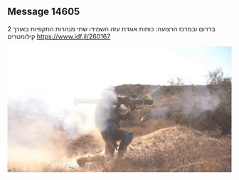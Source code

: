 ## Message 14605

בדרום ובמרכז הרצועה:
כוחות אוגדת עזה השמידו שתי מנהרות התקפיות באורך 2 קילומטרים
https://www.idf.il/260167

![Photo](14605/14605_photo.jpg)
